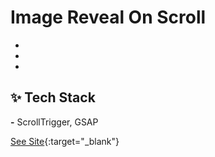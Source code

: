 # Image Reveal On Scroll
- 
-
-

## ✨ Tech Stack
**-** ScrollTrigger, GSAP

[See Site](https://maviswisanggeni.github.io/imagerevealonscroll/){:target="_blank"}
